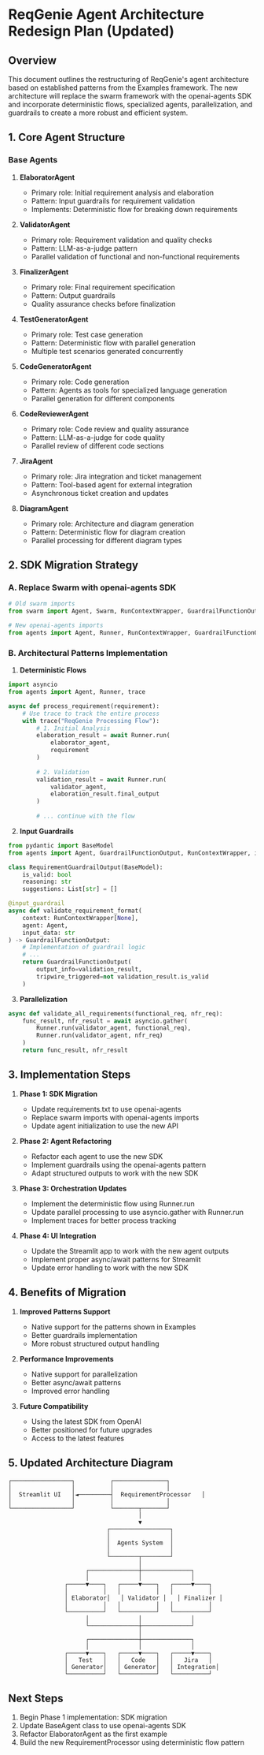 # ReqGenie Agent Architecture Redesign Plan (Updated)

## Overview
This document outlines the restructuring of ReqGenie's agent architecture based on established patterns from the Examples framework. The new architecture will replace the swarm framework with the openai-agents SDK and incorporate deterministic flows, specialized agents, parallelization, and guardrails to create a more robust and efficient system.

## 1. Core Agent Structure

### Base Agents
1. **ElaboratorAgent**
   - Primary role: Initial requirement analysis and elaboration
   - Pattern: Input guardrails for requirement validation
   - Implements: Deterministic flow for breaking down requirements

2. **ValidatorAgent**
   - Primary role: Requirement validation and quality checks
   - Pattern: LLM-as-a-judge pattern
   - Parallel validation of functional and non-functional requirements

3. **FinalizerAgent**
   - Primary role: Final requirement specification
   - Pattern: Output guardrails
   - Quality assurance checks before finalization

4. **TestGeneratorAgent**
   - Primary role: Test case generation
   - Pattern: Deterministic flow with parallel generation
   - Multiple test scenarios generated concurrently

5. **CodeGeneratorAgent**
   - Primary role: Code generation
   - Pattern: Agents as tools for specialized language generation
   - Parallel generation for different components

6. **CodeReviewerAgent**
   - Primary role: Code review and quality assurance
   - Pattern: LLM-as-a-judge for code quality
   - Parallel review of different code sections

7. **JiraAgent**
   - Primary role: Jira integration and ticket management
   - Pattern: Tool-based agent for external integration
   - Asynchronous ticket creation and updates

8. **DiagramAgent**
   - Primary role: Architecture and diagram generation
   - Pattern: Deterministic flow for diagram creation
   - Parallel processing for different diagram types

## 2. SDK Migration Strategy

### A. Replace Swarm with openai-agents SDK
```python
# Old swarm imports
from swarm import Agent, Swarm, RunContextWrapper, GuardrailFunctionOutput, input_guardrail, output_guardrail

# New openai-agents imports
from agents import Agent, Runner, RunContextWrapper, GuardrailFunctionOutput, input_guardrail, output_guardrail
```

### B. Architectural Patterns Implementation

1. **Deterministic Flows**
```python
import asyncio
from agents import Agent, Runner, trace

async def process_requirement(requirement):
    # Use trace to track the entire process
    with trace("ReqGenie Processing Flow"):
        # 1. Initial Analysis
        elaboration_result = await Runner.run(
            elaborator_agent,
            requirement
        )
        
        # 2. Validation
        validation_result = await Runner.run(
            validator_agent, 
            elaboration_result.final_output
        )
        
        # ... continue with the flow
```

2. **Input Guardrails**
```python
from pydantic import BaseModel
from agents import Agent, GuardrailFunctionOutput, RunContextWrapper, input_guardrail

class RequirementGuardrailOutput(BaseModel):
    is_valid: bool
    reasoning: str
    suggestions: List[str] = []

@input_guardrail
async def validate_requirement_format(
    context: RunContextWrapper[None], 
    agent: Agent, 
    input_data: str
) -> GuardrailFunctionOutput:
    # Implementation of guardrail logic
    # ...
    return GuardrailFunctionOutput(
        output_info=validation_result,
        tripwire_triggered=not validation_result.is_valid
    )
```

3. **Parallelization**
```python
async def validate_all_requirements(functional_req, nfr_req):
    func_result, nfr_result = await asyncio.gather(
        Runner.run(validator_agent, functional_req),
        Runner.run(validator_agent, nfr_req)
    )
    return func_result, nfr_result
```

## 3. Implementation Steps

1. **Phase 1: SDK Migration**
   - Update requirements.txt to use openai-agents
   - Replace swarm imports with openai-agents imports
   - Update agent initialization to use the new API

2. **Phase 2: Agent Refactoring**
   - Refactor each agent to use the new SDK
   - Implement guardrails using the openai-agents pattern
   - Adapt structured outputs to work with the new SDK

3. **Phase 3: Orchestration Updates**
   - Implement the deterministic flow using Runner.run
   - Update parallel processing to use asyncio.gather with Runner.run
   - Implement traces for better process tracking

4. **Phase 4: UI Integration**
   - Update the Streamlit app to work with the new agent outputs
   - Implement proper async/await patterns for Streamlit
   - Update error handling to work with the new SDK

## 4. Benefits of Migration

1. **Improved Patterns Support**
   - Native support for the patterns shown in Examples
   - Better guardrails implementation
   - More robust structured output handling

2. **Performance Improvements**
   - Native support for parallelization
   - Better async/await patterns
   - Improved error handling

3. **Future Compatibility**
   - Using the latest SDK from OpenAI
   - Better positioned for future upgrades
   - Access to the latest features

## 5. Updated Architecture Diagram

```
┌─────────────────┐          ┌───────────────┐
│                 │          │               │
│  Streamlit UI   │◄─────────┤  RequirementProcessor   │
│                 │          │               │
└─────────────────┘          └───────┬───────┘
                                     │
                                     ▼
                            ┌─────────────────┐
                            │                 │
                            │  Agents System  │
                            │                 │
                            └────────┬────────┘
                                     │
                      ┌──────────────┼──────────────┐
                      │              │              │
                ┌─────▼────┐   ┌─────▼────┐   ┌─────▼────┐
                │          │   │          │   │          │
                │ Elaborator│   │ Validator │   │ Finalizer │
                │          │   │          │   │          │
                └──────────┘   └──────────┘   └──────────┘
                      │              │              │
                      └──────────────┼──────────────┘
                                     │
                      ┌──────────────┼──────────────┐
                      │              │              │
                ┌─────▼────┐   ┌─────▼────┐   ┌─────▼────┐
                │   Test   │   │   Code   │   │   Jira   │
                │ Generator│   │ Generator│   │ Integration│
                └──────────┘   └──────────┘   └──────────┘
```

## Next Steps
1. Begin Phase 1 implementation: SDK migration
2. Update BaseAgent class to use openai-agents SDK
3. Refactor ElaboratorAgent as the first example
4. Build the new RequirementProcessor using deterministic flow pattern 